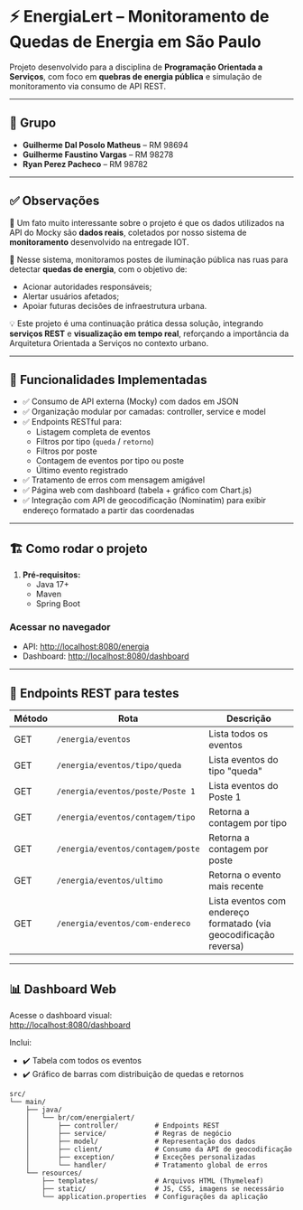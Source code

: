 # ⚡ EnergiaLert – Monitoramento de Quedas de Energia em São Paulo

Projeto desenvolvido para a disciplina de **Programação Orientada a Serviços**, com foco em **quebras de energia pública** e simulação de monitoramento via consumo de API REST.

---

## 👥 Grupo

- **Guilherme Dal Posolo Matheus** – RM 98694  
- **Guilherme Faustino Vargas** – RM 98278  
- **Ryan Perez Pacheco** – RM 98782  

---

## ✅ Observações

🔎 Um fato muito interessante sobre o projeto é que os dados utilizados na API do Mocky são **dados reais**, coletados por nosso sistema de **monitoramento** desenvolvido na entregade IOT.

📡 Nesse sistema, monitoramos postes de iluminação pública nas ruas para detectar **quedas de energia**, com o objetivo de:

- Acionar autoridades responsáveis;
- Alertar usuários afetados;
- Apoiar futuras decisões de infraestrutura urbana.

💡 Este projeto é uma continuação prática dessa solução, integrando **serviços REST** e **visualização em tempo real**, reforçando a importância da Arquitetura Orientada a Serviços no contexto urbano.

---

## 📌 Funcionalidades Implementadas

- ✅ Consumo de API externa (Mocky) com dados em JSON
- ✅ Organização modular por camadas: controller, service e model
- ✅ Endpoints RESTful para:
  - Listagem completa de eventos
  - Filtros por tipo (`queda` / `retorno`)
  - Filtros por poste
  - Contagem de eventos por tipo ou poste
  - Último evento registrado
- ✅ Tratamento de erros com mensagem amigável
- ✅ Página web com dashboard (tabela + gráfico com Chart.js)
- ✅ Integração com API de geocodificação (Nominatim) para exibir endereço formatado a partir das coordenadas

---

## 🏗️ Como rodar o projeto

1. **Pré-requisitos:**
   - Java 17+
   - Maven
   - Spring Boot

### Acessar no navegador

- API: [http://localhost:8080/energia](http://localhost:8080/energia)  
- Dashboard: [http://localhost:8080/dashboard](http://localhost:8080/dashboard)

---

## 🔗 Endpoints REST para testes

| Método | Rota | Descrição |
|--------|------|-----------|
| GET | `/energia/eventos` | Lista todos os eventos |
| GET | `/energia/eventos/tipo/queda` | Lista eventos do tipo "queda" |
| GET | `/energia/eventos/poste/Poste 1` | Lista eventos do Poste 1 |
| GET | `/energia/eventos/contagem/tipo` | Retorna a contagem por tipo |
| GET | `/energia/eventos/contagem/poste` | Retorna a contagem por poste |
| GET | `/energia/eventos/ultimo` | Retorna o evento mais recente |
| GET | `/energia/eventos/com-endereco` | Lista eventos com endereço formatado (via geocodificação reversa) |

---

## 📊 Dashboard Web

Acesse o dashboard visual:  
[http://localhost:8080/dashboard](http://localhost:8080/dashboard)

Inclui:
- ✔️ Tabela com todos os eventos  
- ✔️ Gráfico de barras com distribuição de quedas e retornos

```
src/
└── main/
    ├── java/
    │   └── br/com/energialert/
    │       ├── controller/         # Endpoints REST
    │       ├── service/            # Regras de negócio
    │       ├── model/              # Representação dos dados
    │       ├── client/             # Consumo da API de geocodificação
    │       ├── exception/          # Exceções personalizadas
    │       └── handler/            # Tratamento global de erros
    └── resources/
        ├── templates/              # Arquivos HTML (Thymeleaf)
        ├── static/                 # JS, CSS, imagens se necessário
        └── application.properties  # Configurações da aplicação
```

